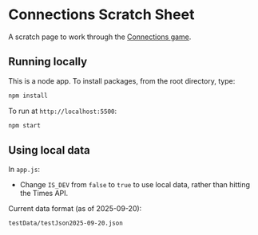 # Connections Scratch Sheet

A scratch page to work through the [Connections game](https://nytimes.com/games/connections).

## Running locally

This is a node app. To install packages, from the root directory, type:

```bash
npm install
```

To run at `http://localhost:5500`:

```bash
npm start
```

## Using local data

In `app.js`:

-   Change `IS_DEV` from `false` to `true` to use local data, rather than hitting the Times API.

Current data format (as of 2025-09-20):

`testData/testJson2025-09-20.json`
